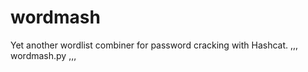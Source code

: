 # wordmash
 Yet another wordlist combiner for password cracking with Hashcat.
 ,,,
 wordmash.py <inputfile1> <inputfile2>
,,,
